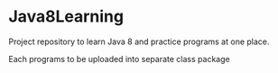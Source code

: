 # Java8Learning
Project repository to learn Java 8 and practice programs at one place.

Each programs to be uploaded into separate class package
